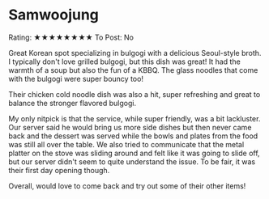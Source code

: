 # Samwoojung

Rating: ★★★★★★★★
To Post: No

Great Korean spot specializing in bulgogi with a delicious Seoul-style broth. I typically don't love grilled bulgogi, but this dish was great! It had the warmth of a soup but also the fun of a KBBQ. The glass noodles that come with the bulgogi were super bouncy too!

Their chicken cold noodle dish was also a hit, super refreshing and great to balance the stronger flavored bulgogi.

My only nitpick is that the service, while super friendly, was a bit lackluster. Our server said he would bring us more side dishes but then never came back and the dessert was served while the bowls and plates from the food was still all over the table. We also tried to communicate that the metal platter on the stove was sliding around and felt like it was going to slide off, but our server didn't seem to quite understand the issue. To be fair, it was their first day opening though.

Overall, would love to come back and try out some of their other items!